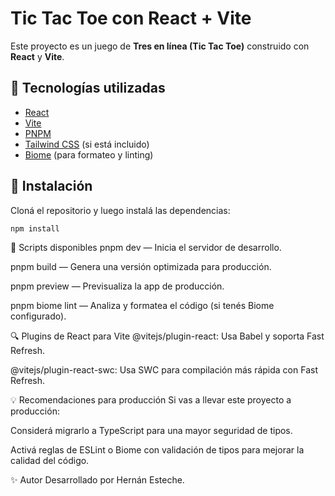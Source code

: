 # Tic Tac Toe con React + Vite

Este proyecto es un juego de **Tres en línea (Tic Tac Toe)** construido con **React** y **Vite**.

## 🚀 Tecnologías utilizadas

- [React](https://reactjs.org/)
- [Vite](https://vitejs.dev/)
- [PNPM](https://pnpm.io/)
- [Tailwind CSS](https://tailwindcss.com/) (si está incluido)
- [Biome](https://biomejs.dev/) (para formateo y linting)

## 🧪 Instalación

Cloná el repositorio y luego instalá las dependencias:

```bash
npm install
```
🧱 Scripts disponibles
pnpm dev — Inicia el servidor de desarrollo.

pnpm build — Genera una versión optimizada para producción.

pnpm preview — Previsualiza la app de producción.

pnpm biome lint — Analiza y formatea el código (si tenés Biome configurado).

🔍 Plugins de React para Vite
@vitejs/plugin-react: Usa Babel y soporta Fast Refresh.

@vitejs/plugin-react-swc: Usa SWC para compilación más rápida con Fast Refresh.

💡 Recomendaciones para producción
Si vas a llevar este proyecto a producción:

Considerá migrarlo a TypeScript para una mayor seguridad de tipos.

Activá reglas de ESLint o Biome con validación de tipos para mejorar la calidad del código.

✨ Autor
Desarrollado por Hernán Esteche.
